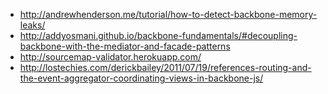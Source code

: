 - http://andrewhenderson.me/tutorial/how-to-detect-backbone-memory-leaks/
- http://addyosmani.github.io/backbone-fundamentals/#decoupling-backbone-with-the-mediator-and-facade-patterns
- http://sourcemap-validator.herokuapp.com/
- http://lostechies.com/derickbailey/2011/07/19/references-routing-and-the-event-aggregator-coordinating-views-in-backbone-js/
